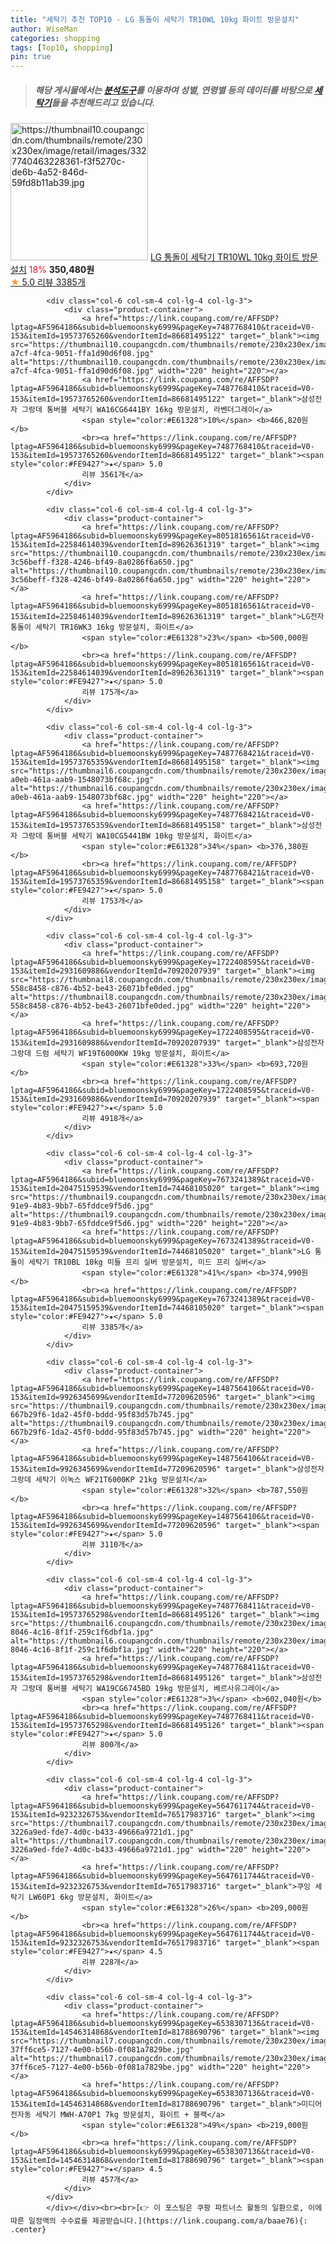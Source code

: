 ```yaml
---
title: "세탁기 추천 TOP10 - LG 통돌이 세탁기 TR10WL 10kg 화이트 방문설치"
author: WiseMan
categories: shopping
tags: [Top10, shopping]
pin: true
---
```


> ##### 해당 게시물에서는 [**분석도구**](https://itemscout.io/)를 이용하여 **성별**, **연령별** 등의 데이터를 바탕으로 [**세탁기**](https://link.coupang.com/a/baae76)들을 추천해드리고 있습니다.
<div class="container"><div class="row">
            <div class="col-6 col-sm-4 col-lg-4 col-lg-3">
                <div class="product-container">
                    <a href="https://link.coupang.com/re/AFFSDP?lptag=AF5964186&subid=bluemoonsky6999&pageKey=7673241389&traceid=V0-153&itemId=20475143079&vendorItemId=80932910614" target="_blank"><img src="https://thumbnail10.coupangcdn.com/thumbnails/remote/230x230ex/image/retail/images/3327740463228361-f3f5270c-de6b-4a52-846d-59fd8b11ab39.jpg" alt="https://thumbnail10.coupangcdn.com/thumbnails/remote/230x230ex/image/retail/images/3327740463228361-f3f5270c-de6b-4a52-846d-59fd8b11ab39.jpg" width="220" height="220"></a>
                    <a href="https://link.coupang.com/re/AFFSDP?lptag=AF5964186&subid=bluemoonsky6999&pageKey=7673241389&traceid=V0-153&itemId=20475143079&vendorItemId=80932910614" target="_blank">LG 통돌이 세탁기 TR10WL 10kg 화이트 방문설치</a>
                    <span style="color:#E61328">18%</span> <b>350,480원</b>
                    <br><a href="https://link.coupang.com/re/AFFSDP?lptag=AF5964186&subid=bluemoonsky6999&pageKey=7673241389&traceid=V0-153&itemId=20475143079&vendorItemId=80932910614" target="_blank"><span style="color:#FE9427">★</span> 5.0
                    리뷰 3385개</a>
                </div>
            </div>
            
            <div class="col-6 col-sm-4 col-lg-4 col-lg-3">
                <div class="product-container">
                    <a href="https://link.coupang.com/re/AFFSDP?lptag=AF5964186&subid=bluemoonsky6999&pageKey=7487768410&traceid=V0-153&itemId=19573765260&vendorItemId=86681495122" target="_blank"><img src="https://thumbnail10.coupangcdn.com/thumbnails/remote/230x230ex/image/retail/images/2023/07/25/11/0/7288c883-a7cf-4fca-9051-ffa1d90d6f08.jpg" alt="https://thumbnail10.coupangcdn.com/thumbnails/remote/230x230ex/image/retail/images/2023/07/25/11/0/7288c883-a7cf-4fca-9051-ffa1d90d6f08.jpg" width="220" height="220"></a>
                    <a href="https://link.coupang.com/re/AFFSDP?lptag=AF5964186&subid=bluemoonsky6999&pageKey=7487768410&traceid=V0-153&itemId=19573765260&vendorItemId=86681495122" target="_blank">삼성전자 그랑데 통버블 세탁기 WA16CG6441BY 16kg 방문설치, 라벤더그레이</a>
                    <span style="color:#E61328">10%</span> <b>466,820원</b>
                    <br><a href="https://link.coupang.com/re/AFFSDP?lptag=AF5964186&subid=bluemoonsky6999&pageKey=7487768410&traceid=V0-153&itemId=19573765260&vendorItemId=86681495122" target="_blank"><span style="color:#FE9427">★</span> 5.0
                    리뷰 3561개</a>
                </div>
            </div>
            
            <div class="col-6 col-sm-4 col-lg-4 col-lg-3">
                <div class="product-container">
                    <a href="https://link.coupang.com/re/AFFSDP?lptag=AF5964186&subid=bluemoonsky6999&pageKey=8051816561&traceid=V0-153&itemId=22584614039&vendorItemId=89626361319" target="_blank"><img src="https://thumbnail10.coupangcdn.com/thumbnails/remote/230x230ex/image/retail/images/1104929468235027-3c56beff-f328-4246-bf49-8a0286f6a650.jpg" alt="https://thumbnail10.coupangcdn.com/thumbnails/remote/230x230ex/image/retail/images/1104929468235027-3c56beff-f328-4246-bf49-8a0286f6a650.jpg" width="220" height="220"></a>
                    <a href="https://link.coupang.com/re/AFFSDP?lptag=AF5964186&subid=bluemoonsky6999&pageKey=8051816561&traceid=V0-153&itemId=22584614039&vendorItemId=89626361319" target="_blank">LG전자 통돌이 세탁기 TR16WK3 16kg 방문설치, 화이트</a>
                    <span style="color:#E61328">23%</span> <b>500,000원</b>
                    <br><a href="https://link.coupang.com/re/AFFSDP?lptag=AF5964186&subid=bluemoonsky6999&pageKey=8051816561&traceid=V0-153&itemId=22584614039&vendorItemId=89626361319" target="_blank"><span style="color:#FE9427">★</span> 5.0
                    리뷰 175개</a>
                </div>
            </div>
            
            <div class="col-6 col-sm-4 col-lg-4 col-lg-3">
                <div class="product-container">
                    <a href="https://link.coupang.com/re/AFFSDP?lptag=AF5964186&subid=bluemoonsky6999&pageKey=7487768421&traceid=V0-153&itemId=19573765359&vendorItemId=86681495158" target="_blank"><img src="https://thumbnail6.coupangcdn.com/thumbnails/remote/230x230ex/image/retail/images/2023/07/25/11/9/1a090642-a0eb-461a-aab9-1548073bf68c.jpg" alt="https://thumbnail6.coupangcdn.com/thumbnails/remote/230x230ex/image/retail/images/2023/07/25/11/9/1a090642-a0eb-461a-aab9-1548073bf68c.jpg" width="220" height="220"></a>
                    <a href="https://link.coupang.com/re/AFFSDP?lptag=AF5964186&subid=bluemoonsky6999&pageKey=7487768421&traceid=V0-153&itemId=19573765359&vendorItemId=86681495158" target="_blank">삼성전자 그랑데 통버블 세탁기 WA10CG5441BW 10kg 방문설치, 화이트</a>
                    <span style="color:#E61328">34%</span> <b>376,380원</b>
                    <br><a href="https://link.coupang.com/re/AFFSDP?lptag=AF5964186&subid=bluemoonsky6999&pageKey=7487768421&traceid=V0-153&itemId=19573765359&vendorItemId=86681495158" target="_blank"><span style="color:#FE9427">★</span> 5.0
                    리뷰 1753개</a>
                </div>
            </div>
            
            <div class="col-6 col-sm-4 col-lg-4 col-lg-3">
                <div class="product-container">
                    <a href="https://link.coupang.com/re/AFFSDP?lptag=AF5964186&subid=bluemoonsky6999&pageKey=1722408595&traceid=V0-153&itemId=2931609886&vendorItemId=70920207939" target="_blank"><img src="https://thumbnail8.coupangcdn.com/thumbnails/remote/230x230ex/image/retail/images/4283999831510872-558c8458-c876-4b52-be43-26071bfe0ded.jpg" alt="https://thumbnail8.coupangcdn.com/thumbnails/remote/230x230ex/image/retail/images/4283999831510872-558c8458-c876-4b52-be43-26071bfe0ded.jpg" width="220" height="220"></a>
                    <a href="https://link.coupang.com/re/AFFSDP?lptag=AF5964186&subid=bluemoonsky6999&pageKey=1722408595&traceid=V0-153&itemId=2931609886&vendorItemId=70920207939" target="_blank">삼성전자 그랑데 드럼 세탁기 WF19T6000KW 19kg 방문설치, 화이트</a>
                    <span style="color:#E61328">33%</span> <b>693,720원</b>
                    <br><a href="https://link.coupang.com/re/AFFSDP?lptag=AF5964186&subid=bluemoonsky6999&pageKey=1722408595&traceid=V0-153&itemId=2931609886&vendorItemId=70920207939" target="_blank"><span style="color:#FE9427">★</span> 5.0
                    리뷰 4918개</a>
                </div>
            </div>
            
            <div class="col-6 col-sm-4 col-lg-4 col-lg-3">
                <div class="product-container">
                    <a href="https://link.coupang.com/re/AFFSDP?lptag=AF5964186&subid=bluemoonsky6999&pageKey=7673241389&traceid=V0-153&itemId=20475159539&vendorItemId=74468105020" target="_blank"><img src="https://thumbnail9.coupangcdn.com/thumbnails/remote/230x230ex/image/retail/images/2021/03/15/11/6/5cc8fb34-91e9-4b83-9bb7-65fddce9f5d6.jpg" alt="https://thumbnail9.coupangcdn.com/thumbnails/remote/230x230ex/image/retail/images/2021/03/15/11/6/5cc8fb34-91e9-4b83-9bb7-65fddce9f5d6.jpg" width="220" height="220"></a>
                    <a href="https://link.coupang.com/re/AFFSDP?lptag=AF5964186&subid=bluemoonsky6999&pageKey=7673241389&traceid=V0-153&itemId=20475159539&vendorItemId=74468105020" target="_blank">LG 통돌이 세탁기 TR10BL 10kg 미들 프리 실버 방문설치, 미드 프리 실버</a>
                    <span style="color:#E61328">41%</span> <b>374,990원</b>
                    <br><a href="https://link.coupang.com/re/AFFSDP?lptag=AF5964186&subid=bluemoonsky6999&pageKey=7673241389&traceid=V0-153&itemId=20475159539&vendorItemId=74468105020" target="_blank"><span style="color:#FE9427">★</span> 5.0
                    리뷰 3385개</a>
                </div>
            </div>
            
            <div class="col-6 col-sm-4 col-lg-4 col-lg-3">
                <div class="product-container">
                    <a href="https://link.coupang.com/re/AFFSDP?lptag=AF5964186&subid=bluemoonsky6999&pageKey=1487564106&traceid=V0-153&itemId=9926345699&vendorItemId=77209620596" target="_blank"><img src="https://thumbnail9.coupangcdn.com/thumbnails/remote/230x230ex/image/retail/images/3727726481795694-667b29f6-1da2-45f0-bddd-95f83d57b745.jpg" alt="https://thumbnail9.coupangcdn.com/thumbnails/remote/230x230ex/image/retail/images/3727726481795694-667b29f6-1da2-45f0-bddd-95f83d57b745.jpg" width="220" height="220"></a>
                    <a href="https://link.coupang.com/re/AFFSDP?lptag=AF5964186&subid=bluemoonsky6999&pageKey=1487564106&traceid=V0-153&itemId=9926345699&vendorItemId=77209620596" target="_blank">삼성전자 그랑데 세탁기 이녹스 WF21T6000KP 21kg 방문설치</a>
                    <span style="color:#E61328">32%</span> <b>787,550원</b>
                    <br><a href="https://link.coupang.com/re/AFFSDP?lptag=AF5964186&subid=bluemoonsky6999&pageKey=1487564106&traceid=V0-153&itemId=9926345699&vendorItemId=77209620596" target="_blank"><span style="color:#FE9427">★</span> 5.0
                    리뷰 3110개</a>
                </div>
            </div>
            
            <div class="col-6 col-sm-4 col-lg-4 col-lg-3">
                <div class="product-container">
                    <a href="https://link.coupang.com/re/AFFSDP?lptag=AF5964186&subid=bluemoonsky6999&pageKey=7487768411&traceid=V0-153&itemId=19573765298&vendorItemId=86681495126" target="_blank"><img src="https://thumbnail6.coupangcdn.com/thumbnails/remote/230x230ex/image/retail/images/2023/07/25/11/5/2ae46b2d-8046-4c16-8f1f-259c1f6dbf1a.jpg" alt="https://thumbnail6.coupangcdn.com/thumbnails/remote/230x230ex/image/retail/images/2023/07/25/11/5/2ae46b2d-8046-4c16-8f1f-259c1f6dbf1a.jpg" width="220" height="220"></a>
                    <a href="https://link.coupang.com/re/AFFSDP?lptag=AF5964186&subid=bluemoonsky6999&pageKey=7487768411&traceid=V0-153&itemId=19573765298&vendorItemId=86681495126" target="_blank">삼성전자 그랑데 통버블 세탁기 WA19CG6745BD 19kg 방문설치, 베르사유그레이</a>
                    <span style="color:#E61328">3%</span> <b>602,040원</b>
                    <br><a href="https://link.coupang.com/re/AFFSDP?lptag=AF5964186&subid=bluemoonsky6999&pageKey=7487768411&traceid=V0-153&itemId=19573765298&vendorItemId=86681495126" target="_blank"><span style="color:#FE9427">★</span> 5.0
                    리뷰 800개</a>
                </div>
            </div>
            
            <div class="col-6 col-sm-4 col-lg-4 col-lg-3">
                <div class="product-container">
                    <a href="https://link.coupang.com/re/AFFSDP?lptag=AF5964186&subid=bluemoonsky6999&pageKey=5647611744&traceid=V0-153&itemId=9232326753&vendorItemId=76517983716" target="_blank"><img src="https://thumbnail7.coupangcdn.com/thumbnails/remote/230x230ex/image/retail/images/18702955187953-3226a9ed-fde7-4d0c-b433-49666a9721d1.jpg" alt="https://thumbnail7.coupangcdn.com/thumbnails/remote/230x230ex/image/retail/images/18702955187953-3226a9ed-fde7-4d0c-b433-49666a9721d1.jpg" width="220" height="220"></a>
                    <a href="https://link.coupang.com/re/AFFSDP?lptag=AF5964186&subid=bluemoonsky6999&pageKey=5647611744&traceid=V0-153&itemId=9232326753&vendorItemId=76517983716" target="_blank">쿠잉 세탁기 LW60P1 6kg 방문설치, 화이트</a>
                    <span style="color:#E61328">26%</span> <b>209,000원</b>
                    <br><a href="https://link.coupang.com/re/AFFSDP?lptag=AF5964186&subid=bluemoonsky6999&pageKey=5647611744&traceid=V0-153&itemId=9232326753&vendorItemId=76517983716" target="_blank"><span style="color:#FE9427">★</span> 4.5
                    리뷰 228개</a>
                </div>
            </div>
            
            <div class="col-6 col-sm-4 col-lg-4 col-lg-3">
                <div class="product-container">
                    <a href="https://link.coupang.com/re/AFFSDP?lptag=AF5964186&subid=bluemoonsky6999&pageKey=6538307136&traceid=V0-153&itemId=14546314868&vendorItemId=81788690796" target="_blank"><img src="https://thumbnail7.coupangcdn.com/thumbnails/remote/230x230ex/image/retail/images/2360097441548363-37ff6ce5-7127-4e00-b56b-0f081a7829be.jpg" alt="https://thumbnail7.coupangcdn.com/thumbnails/remote/230x230ex/image/retail/images/2360097441548363-37ff6ce5-7127-4e00-b56b-0f081a7829be.jpg" width="220" height="220"></a>
                    <a href="https://link.coupang.com/re/AFFSDP?lptag=AF5964186&subid=bluemoonsky6999&pageKey=6538307136&traceid=V0-153&itemId=14546314868&vendorItemId=81788690796" target="_blank">미디어 전자동 세탁기 MWH-A70P1 7kg 방문설치, 화이트 + 블랙</a>
                    <span style="color:#E61328">49%</span> <b>219,000원</b>
                    <br><a href="https://link.coupang.com/re/AFFSDP?lptag=AF5964186&subid=bluemoonsky6999&pageKey=6538307136&traceid=V0-153&itemId=14546314868&vendorItemId=81788690796" target="_blank"><span style="color:#FE9427">★</span> 4.5
                    리뷰 457개</a>
                </div>
            </div>
            </div></div><br><br>[👉 이 포스팅은 쿠팡 파트너스 활동의 일환으로, 이에 따른 일정액의 수수료를 제공받습니다.](https://link.coupang.com/a/baae76){: .center}